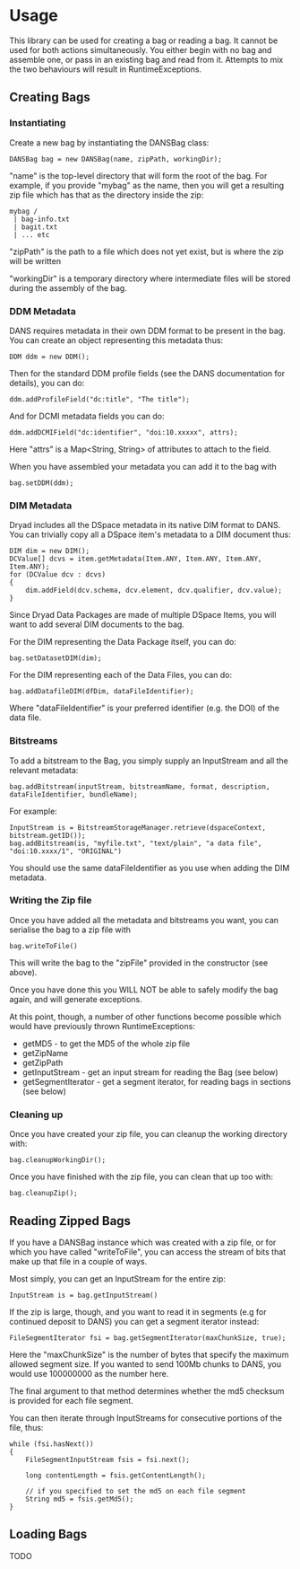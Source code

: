 # Usage

This library can be used for creating a bag or reading a bag.  It cannot be used for both actions simultaneously.  You either
begin with no bag and assemble one, or pass in an existing bag and read from it.  Attempts to mix the two behaviours will
result in RuntimeExceptions.


## Creating Bags

### Instantiating

Create a new bag by instantiating the DANSBag class:

    DANSBag bag = new DANSBag(name, zipPath, workingDir);

"name" is the top-level directory that will form the root of the bag.  For example, if you provide "mybag" as the name,
then you will get a resulting zip file which has that as the directory inside the zip:

    mybag /
     | bag-info.txt
     | bagit.txt
     | ... etc
     
"zipPath" is the path to a file which does not yet exist, but is where the zip will be written

"workingDir" is a temporary directory where intermediate files will be stored during the assembly of the bag.
 
### DDM Metadata

DANS requires metadata in their own DDM format to be present in the bag.  You can create an object representing this
metadata thus:

    DDM ddm = new DDM();
    
Then for the standard DDM profile fields (see the DANS documentation for details), you can do:

    ddm.addProfileField("dc:title", "The title");

And for DCMI metadata fields you can do:

    ddm.addDCMIField("dc:identifier", "doi:10.xxxxx", attrs);

Here "attrs" is a Map<String, String> of attributes to attach to the field.

When you have assembled your metadata you can add it to the bag with

    bag.setDDM(ddm);


### DIM Metadata

Dryad includes all the DSpace metadata in its native DIM format to DANS.  You can trivially copy all a DSpace item's
metadata to a DIM document thus:

    DIM dim = new DIM();
    DCValue[] dcvs = item.getMetadata(Item.ANY, Item.ANY, Item.ANY, Item.ANY);
    for (DCValue dcv : dcvs)
    {
        dim.addField(dcv.schema, dcv.element, dcv.qualifier, dcv.value);
    }

Since Dryad Data Packages are made of multiple DSpace Items, you will want to add several DIM documents to the bag.  

For the DIM representing the Data Package itself, you can do:

    bag.setDatasetDIM(dim);

For the DIM representing each of the Data Files, you can do:

    bag.addDatafileDIM(dfDim, dataFileIdentifier);
    
Where "dataFileIdentifier" is your preferred identifier (e.g. the DOI) of the data file.


### Bitstreams

To add a bitstream to the Bag, you simply supply an InputStream and all the relevant metadata:

    bag.addBitstream(inputStream, bitstreamName, format, description, dataFileIdentifier, bundleName);

For example:

    InputStream is = BitstreamStorageManager.retrieve(dspaceContext, bitstream.getID());
    bag.addBitstream(is, "myfile.txt", "text/plain", "a data file", "doi:10.xxxx/1", "ORIGINAL")
    
You should use the same dataFileIdentifier as you use when adding the DIM metadata.


### Writing the Zip file

Once you have added all the metadata and bitstreams you want, you can serialise the bag to a zip file with

    bag.writeToFile()
    
This will write the bag to the "zipFile" provided in the constructor (see above).

Once you have done this you WILL NOT be able to safely modify the bag again, and will generate exceptions.

At this point, though, a number of other functions become possible which would have previously thrown RuntimeExceptions:

* getMD5 - to get the MD5 of the whole zip file
* getZipName
* getZipPath
* getInputStream - get an input stream for reading the Bag (see below)
* getSegmentIterator - get a segment iterator, for reading bags in sections (see below)


### Cleaning up

Once you have created your zip file, you can cleanup the working directory with:

    bag.cleanupWorkingDir();
    
Once you have finished with the zip file, you can clean that up too with:

    bag.cleanupZip();


## Reading Zipped Bags

If you have a DANSBag instance which was created with a zip file, or for which you have called "writeToFile", you can
access the stream of bits that make up that file in a couple of ways.

Most simply, you can get an InputStream for the entire zip:

    InputStream is = bag.getInputStream()

If the zip is large, though, and you want to read it in segments (e.g for continued deposit to DANS) you can get a segment
iterator instead:

    FileSegmentIterator fsi = bag.getSegmentIterator(maxChunkSize, true);
    
Here the "maxChunkSize" is the number of bytes that specify the maximum allowed segment size.  If you wanted to send 100Mb
chunks to DANS, you would use 100000000 as the number here.

The final argument to that method determines whether the md5 checksum is provided for each file segment.

You can then iterate through InputStreams for consecutive portions of the file, thus:

    while (fsi.hasNext())
    {
        FileSegmentInputStream fsis = fsi.next();
        
        long contentLength = fsis.getContentLength();
        
        // if you specified to set the md5 on each file segment
        String md5 = fsis.getMd5();
    }

## Loading Bags

TODO